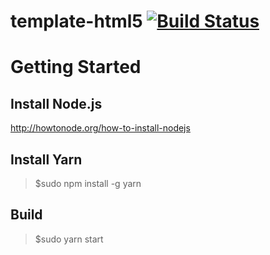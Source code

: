 template-html5 [![Build Status](https://travis-ci.org/vpmedia/template-html5.svg)](https://travis-ci.org/vpmedia/template-html5)
==============

# Getting Started

## Install Node.js

http://howtonode.org/how-to-install-nodejs

## Install Yarn

> $sudo npm install -g yarn

## Build

> $sudo yarn start
